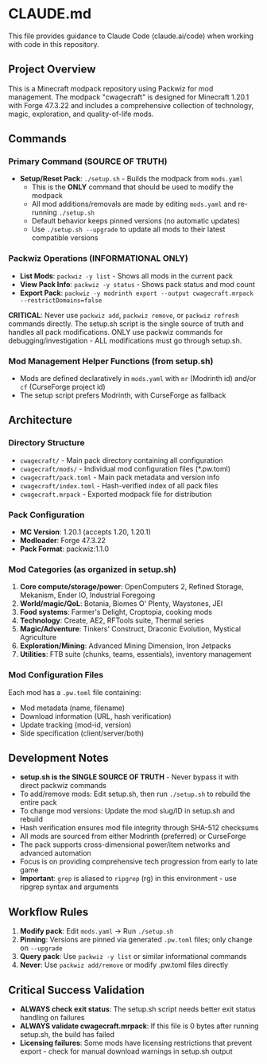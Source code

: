 # CLAUDE.md

This file provides guidance to Claude Code (claude.ai/code) when working with code in this repository.

## Project Overview

This is a Minecraft modpack repository using Packwiz for mod management. The modpack "cwagecraft" is designed for Minecraft 1.20.1 with Forge 47.3.22 and includes a comprehensive collection of technology, magic, exploration, and quality-of-life mods.

## Commands

### Primary Command (SOURCE OF TRUTH)
- **Setup/Reset Pack**: `./setup.sh` - Builds the modpack from `mods.yaml`
  - This is the **ONLY** command that should be used to modify the modpack
  - All mod additions/removals are made by editing `mods.yaml` and re-running `./setup.sh`
  - Default behavior keeps pinned versions (no automatic updates)
  - Use `./setup.sh --upgrade` to update all mods to their latest compatible versions

### Packwiz Operations (INFORMATIONAL ONLY)
- **List Mods**: `packwiz -y list` - Shows all mods in the current pack
- **View Pack Info**: `packwiz -y status` - Shows pack status and mod count
- **Export Pack**: `packwiz -y modrinth export --output cwagecraft.mrpack --restrictDomains=false`

**CRITICAL**: Never use `packwiz add`, `packwiz remove`, or `packwiz refresh` commands directly. The setup.sh script is the single source of truth and handles all pack modifications. ONLY use packwiz commands for debugging/investigation - ALL modifications must go through setup.sh.

### Mod Management Helper Functions (from setup.sh)
- Mods are defined declaratively in `mods.yaml` with `mr` (Modrinth id) and/or `cf` (CurseForge project id)
- The setup script prefers Modrinth, with CurseForge as fallback

## Architecture

### Directory Structure
- `cwagecraft/` - Main pack directory containing all configuration
- `cwagecraft/mods/` - Individual mod configuration files (*.pw.toml)
- `cwagecraft/pack.toml` - Main pack metadata and version info
- `cwagecraft/index.toml` - Hash-verified index of all pack files
- `cwagecraft.mrpack` - Exported modpack file for distribution

### Pack Configuration
- **MC Version**: 1.20.1 (accepts 1.20, 1.20.1)
- **Modloader**: Forge 47.3.22
- **Pack Format**: packwiz:1.1.0

### Mod Categories (as organized in setup.sh)
1. **Core compute/storage/power**: OpenComputers 2, Refined Storage, Mekanism, Ender IO, Industrial Foregoing
2. **World/magic/QoL**: Botania, Biomes O' Plenty, Waystones, JEI
3. **Food systems**: Farmer's Delight, Croptopia, cooking mods
4. **Technology**: Create, AE2, RFTools suite, Thermal series
5. **Magic/Adventure**: Tinkers' Construct, Draconic Evolution, Mystical Agriculture
6. **Exploration/Mining**: Advanced Mining Dimension, Iron Jetpacks
7. **Utilities**: FTB suite (chunks, teams, essentials), inventory management

### Mod Configuration Files
Each mod has a `.pw.toml` file containing:
- Mod metadata (name, filename)
- Download information (URL, hash verification)
- Update tracking (mod-id, version)
- Side specification (client/server/both)

## Development Notes

- **setup.sh is the SINGLE SOURCE OF TRUTH** - Never bypass it with direct packwiz commands
- To add/remove mods: Edit setup.sh, then run `./setup.sh` to rebuild the entire pack
- To change mod versions: Update the mod slug/ID in setup.sh and rebuild
- Hash verification ensures mod file integrity through SHA-512 checksums
- All mods are sourced from either Modrinth (preferred) or CurseForge
- The pack supports cross-dimensional power/item networks and advanced automation
- Focus is on providing comprehensive tech progression from early to late game
- **Important**: `grep` is aliased to `ripgrep` (rg) in this environment - use ripgrep syntax and arguments

## Workflow Rules
1. **Modify pack**: Edit `mods.yaml` → Run `./setup.sh`
2. **Pinning**: Versions are pinned via generated `.pw.toml` files; only change on `--upgrade`
3. **Query pack**: Use `packwiz -y list` or similar informational commands
4. **Never**: Use `packwiz add/remove` or modify .pw.toml files directly

## Critical Success Validation
- **ALWAYS check exit status**: The setup.sh script needs better exit status handling on failures
- **ALWAYS validate cwagecraft.mrpack**: If this file is 0 bytes after running setup.sh, the build has failed
- **Licensing failures**: Some mods have licensing restrictions that prevent export - check for manual download warnings in setup.sh output
